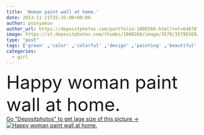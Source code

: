 ```yaml
---
title: 'Woman paint wall at home.'
date: 2013-11-21T15:35:00+00:00
author: poznyakov
author_url: https://depositphotos.com/portfolio-1000260.html?ref=64678756
image: https://st.depositphotos.com/thumbs/1000260/image/3579/35798169/api_thumb_450.jpg?forcejpeg=true
type: "post"
tags: ['green' ,'color' ,'colorful' ,'design' ,'painting' ,'beautiful' ,'decoration' ,'happy' ,'holding' ,'person' ,'art' ,'girl' ,'female' ,'young' ,'people' ,'smile' ,'colour' ,'paint' ,'hat' ,'house' ,'wall' ,'interior' ,'newspaper' ,'home' ,'woman' ,'fingers' ,'working' ,'work' ,'tool' ,'room' ,'drawing' ,'indoors' ,'roller' ,'floor' ,'repair' ,'layout' ,'apartment' ,'improvement' ,'builder' ,'At' ,'can' ,'wand' ,'renovation' ,'designer' ,'painter' ,'paintbrush' ,'decorating' ,'deal' ,'diy' ,'and' ]
categories: 
  - girl
---
```

<div aling="center">
            <font size="60"> Happy woman paint wall at home.</font>   
</div>
<div>
    <a href='https://st.depositphotos.com/thumbs/1000260/image/3579/35798169/api_thumb_450.jpg?forcejpeg=true?ref=64678756' target=_blank > Go "Depositphotos" to get lage size of this picture ->
        <img href='https://st.depositphotos.com/thumbs/1000260/image/3579/35798169/api_thumb_450.jpg?forcejpeg=true?ref=64678756' src='https://st.depositphotos.com/1000260/3579/i/950/depositphotos_35798169-stock-photo-woman-paint-wall-at-home.jpg?forcejpeg=true' alt='Happy woman paint wall at home.' >
    </a>
</div>

